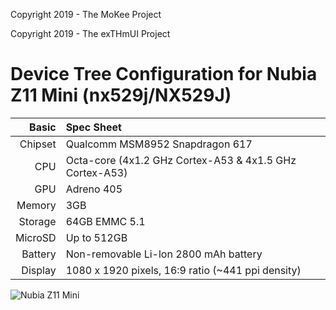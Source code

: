 Copyright 2019 - The MoKee Project

Copyright 2019 - The exTHmUI Project

Device Tree Configuration for Nubia Z11 Mini (nx529j/NX529J)
=======================================================

Basic   | Spec Sheet
-------:|:-------------------------
Chipset | Qualcomm MSM8952 Snapdragon 617
CPU     | Octa-core (4x1.2 GHz Cortex-A53 & 4x1.5 GHz Cortex-A53)
GPU     | Adreno 405
Memory  | 3GB
Storage | 64GB EMMC 5.1
MicroSD | Up to 512GB
Battery | Non-removable Li-lon 2800 mAh battery
Display | 1080 x 1920 pixels, 16:9 ratio (~441 ppi density)

![Nubia Z11 Mini](http://ui.nubia.cn/upload/image/2016-04-25_134508.jpg)